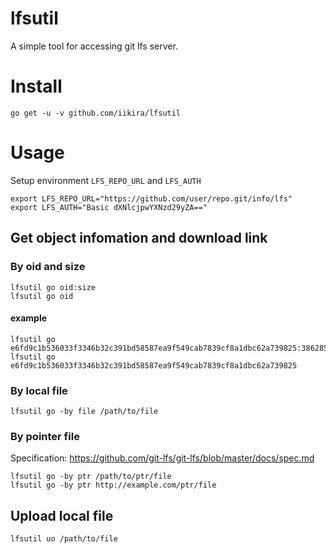 # lfsutil
A simple tool for accessing git lfs server.

# Install
```
go get -u -v github.com/iikira/lfsutil
```

# Usage

Setup environment `LFS_REPO_URL` and `LFS_AUTH`
```
export LFS_REPO_URL="https://github.com/user/repo.git/info/lfs"
export LFS_AUTH="Basic dXNlcjpwYXNzd29yZA=="
```

## Get object infomation and download link

### By oid and size
```
lfsutil go oid:size
lfsutil go oid
```

#### example
```
lfsutil go e6fd9c1b536033f3346b32c391bd58587ea9f549cab7839cf8a1dbc62a739825:3862852
lfsutil go e6fd9c1b536033f3346b32c391bd58587ea9f549cab7839cf8a1dbc62a739825
```

### By local file
```
lfsutil go -by file /path/to/file
```

### By pointer file
Specification: https://github.com/git-lfs/git-lfs/blob/master/docs/spec.md
```
lfsutil go -by ptr /path/to/ptr/file
lfsutil go -by ptr http://example.com/ptr/file
```

## Upload local file
```
lfsutil uo /path/to/file
```
